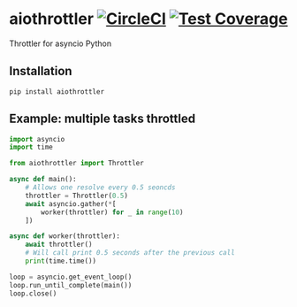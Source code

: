 # aiothrottler [![CircleCI](https://circleci.com/gh/michalc/aiothrottler.svg?style=svg)](https://circleci.com/gh/michalc/aiothrottler) [![Test Coverage](https://api.codeclimate.com/v1/badges/e52e294a919c8974c133/test_coverage)](https://codeclimate.com/github/michalc/aiothrottler/test_coverage)

Throttler for asyncio Python


## Installation

```base
pip install aiothrottler
```


## Example: multiple tasks throttled

```python
import asyncio
import time

from aiothrottler import Throttler

async def main():
    # Allows one resolve every 0.5 seoncds
    throttler = Throttler(0.5)
    await asyncio.gather(*[
        worker(throttler) for _ in range(10)
    ])

async def worker(throttler):
    await throttler()
    # Will call print 0.5 seconds after the previous call
    print(time.time())

loop = asyncio.get_event_loop()
loop.run_until_complete(main())
loop.close()
```
